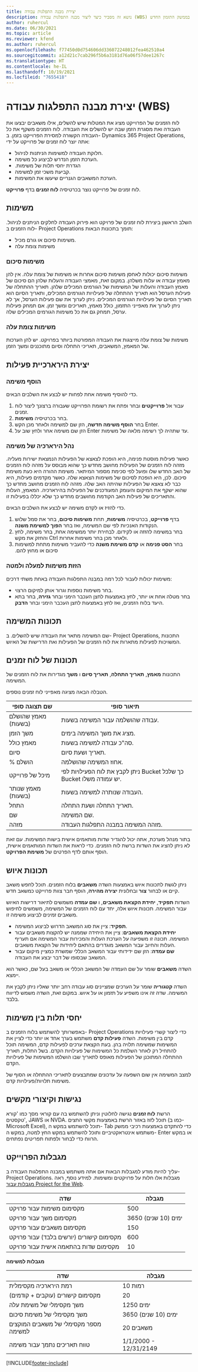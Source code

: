 ```yaml
---
title: יצירת מבנה התפלגות עבודה
description: נושא זה מסביר כיצד ליצור מבנה התפלגות עבודה (WBS) כולל הפקדים הבסיסיים בממשק התזמון החדש.
author: ruhercul
ms.date: 06/30/2021
ms.topic: article
ms.reviewer: kfend
ms.author: ruhercul
ms.openlocfilehash: f77450d0d754606dd336072248012fea462510a4
ms.sourcegitcommit: a12d21c7cab296f5b6a3181d76a06f57dee1267c
ms.translationtype: HT
ms.contentlocale: he-IL
ms.lasthandoff: 10/19/2021
ms.locfileid: "7655418"
---
```

# <a name="create-a-work-breakdown-structure-wbs"></a>יצירת מבנה התפלגות עבודה (WBS)

לוח הזמנים של הפרוייקט מציג את המטלות שיש להשלים, אילו משאבים יבצעו את העבודה ואת מסגרת הזמן שבה יש להשלים את העבודה. לוח הזמנים משקף את כל העבודה הקשורה למסירת הפרוייקט בזמן. ב- Dynamics 365 Project Operations, אתה יוצר לוח זמנים של פרוייקט על ידי:

  - חלוקת העבודה למשימות הניתנות לניהול.
  - הערכת הזמן הנדרש לביצוע כל משימה.
  - הגדרת ‏‫יחסי תלות של משימות.
  - קביעת משכי זמן למשימה.
  - הערכת המשאבים הגנריים שיעשו את המשימות. 

לוח זמנים של פרוייקט נוצר בכרטיסיה **לוח זמנים** בדף **פרוייקט**.

## <a name="tasks"></a>משימות

השלב הראשון ביצירת לוח זמנים של פרויקט הוא פירוק העבודה לחלקים הניתנים לניהול. לוח הזמנים ב- Project Operations תומך בתכונות הבאות:

- משימות סיכום או גורם מכיל.
- משימות צומת עלה

### <a name="summary-tasks"></a>משימות סיכום

משימות סיכום יכולות לאחסן משימות סיכום אחרות או משימות של צומת עלה. אין להן מאמץ עבודה או עלות משלהן. במקום זאת, מאמצי העבודה והעלות שלהן הם סיכום של מאמץ העבודה והעלות של המשימות של הגורמים המכילים שלהן. תאריך ההתחלה של פעילות הערסל הוא תאריך ההתחלה של פעילויות הגורמים המכילים, ותאריך הסיום הוא תאריך הסיום של פעילויות הגורמים המכילים. ניתן לערוך את שם פעילות הערסל, אך לא ניתן לערוך את מאפייני התזמון, כולל מאמץ, תאריכים ומשך זמן. אם תמחק פעילות ערסל, תמחק גם את כל משימות הגורמים המכילים שלה.

### <a name="leaf-node-tasks"></a>משימות צומת עלה

משימות של צומת עלה מייצגות את העבודה המפורטת ביותר בפרויקט. יש להן הערכות של המאמץ, המשאבים, תאריכי התחלה וסיום מתוכננים ומשך הזמן.

## <a name="create-a-task-hierarchy"></a>יצירת הירארכיית פעילות

### <a name="add-a-task"></a>הוסף משימה

כדי להוסיף משימה אחת לפחות יש לבצע את השלבים הבאים.

1. עבור אל **פרוייקטים** ובחר ופתח את רשומת הפרוייקט שעבורה ברצונך ליצור לוח זמנים. 
2. בחר בכרטיסיה **משימות**. 
3. בחר **הוסף משימה חדשה**, הזן שם למשימה ולאחר מכן הקש Enter.
2. הזן שם משימה אחר ולחץ שוב על Enter עד שתהיה לך רשימה מלאה של משימות.

### <a name="manage-hierarchy-of-a-task"></a>נהל הירארכיה של משימה

כאשר פעילות מוסטת פנימה, היא הופכת לצאצא של הפעילות הנמצאת ישירות מעליה. מזהה לוח הזמנים של הפעילות מחושב מחדש כך שהוא מבוסס על מזהה לוח הזמנים של האב החדש שלו ופועל לפי סכימת מספור המיתאר. משימת ההורה היא כעת משימת סיכום. לכן, היא הופכת לסיכום של משימות הצאצא שלה. כאשר מקדמים פעילות, היא כבר לא צאצא של הפעילות שהיתה האב שלה. מזהה לוח הזמנים מחושב מחדש כך שהוא ישקף את המיקום והעומק המעודכנים של הפעילות בהירארכיה. המאמץ, העלות והתאריכים של פעילות האב הקודמת מחושבים מחדש כך שלא יכללו בפעילות זו.

כדי להזיז או לקדם משימה יש לבצע את השלבים הבאים.

1. בדף **פרוייקט**, בכרטיסיה **משימות**, תחת **משימות סיכום**, בחר את סמל שלוש הנקודות האנכיות לפי שם המשימה, ואז בחר **הפוך למשימת משנה**. 
2. בחר במשימה להזזה או לקידום. לבחירת יותר ממשימה אחת, בחר משימה, לחץ והחזק את מקש Ctrl ולאחר מכן בחר משימות אחרות.
2. בחר **‏‫הסט פנימה** או **קדם משימת משנה** כדי להעביר משימות מתחת למשימות סיכום או מחוץ להם.

### <a name="move-tasks-up-and-down"></a>הזזת משימות למעלה ולמטה

משימות יכולות לעבור לכל רמה במבנה התפלגות העבודה באחת משתי דרכים:

- בחר משימות נוספות וגרור אותן למיקום הרצוי.
- בחר מטלה אחת או יותר, לחץ באמצעות לחצן העכבר הימני ובחר **גזירה**, בחר בתא היעד בלוח הזמנים, ואז לחץ באמצעות לחצן העכבר הימני ובחר **הדבק**.

## <a name="task-attributes"></a>תכונות המשימה

שם המשימה מתאר את העבודה שיש להשלים. ב- Project Operations, התכונות המשויכות לפעילות מתארות את לוח הזמנים של הפעילות ואת הדרישות של האיוש.

## <a name="schedule-attributes"></a>תכונות של לוח זמנים

התכונות **מאמץ**, **תאריך התחלה**, **תאריך סיום** ו **משך** מגדירות את לוח הזמנים של המשימה.

הטבלה הבאה מציגה מאפייני לוח זמנים נוספים.

| **שם תצוגה סופי** | **תיאור סופי** |
| --- | --- |
| מאמץ שהושלם (בשעות) | עבודה שהושלמה עבור המשימה בשעות. |
| משך הזמן | מציג את משך המשימה בימים. |
| מאמץ כולל | סה"כ עבודה למשימה בשעות. |
| סיום | תאריך ושעת סיום. |
| % הושלם | אחוז המשימה שהושלמה. |
| מיכל של פרוייקט | ניתן לקבץ את לוח הפעילויות לפי Bucket כך שלכל Bucket יש עמודה משלו. |
| מאמץ שנותר (בשעות) | העבודה שנותרה למשימה בשעות. |
| התחל | תאריך התחלה ושעת התחלה. |
| שם | שם המשימה. |
| מזהה | מזהה המשימה במבנה התפלגות העבודה. |

בתור מנהל מערכת, אתה יכול להגדיר שדות מותאמים אישית בישות המשימות. עם זאת לא ניתן להציג את השדות ברשת לוח הזמנים. כדי לראות את השדות המותאמים אישית, הוסף אותם לדף הפרטים של **משימת הפרויקט**.

## <a name="staffing-attributes"></a>תכונות איוש

ניתן לגשת לתכונות איוש באמצעות השדה **משאבים** בלוח הזמנים. תוכל לחפש משאב קיים או לבחור **צור** ובחלונית **יצירה מהירה**, הוסף חבר צוות פרוייקט כמשאב חדש.

השדות **תפקיד**, **‏‫יחידת הקצאת משאבים‬**, ו **שם עמדה‬** משמשים לתיאור דרישות האיוש עבור המשימה. תכונות איוש אלה, יחד עם לוח הזמנים של המשימה, משמשים לחיפוש משאבים זמינים לביצוע משימה זו.

   - **תפקיד**: ציין את סוג המשאב הדרוש לביצוע המשימה.
   - **יחידת הקצאת משאבים**: ציין את היחידה שממנה יש להקצות משאבים עבור המשימה. תכונה זו משפיעה על הערכת העלות והמכירות עבור המשימה אם תעריף העלות והחיוב עבור המשאב מוגדרים בהתאם ל‏‫יחידות של הקצאת משאבים‬.
   - **שם עמדה**: הזן שם ידידותי עבור המשאב הכללי שמשרת כמציין מיקום עבור המשאב שבסופו של דבר יבצע את העבודה.

השדה **משאבים** שומר על שם העמדה של המשאב הכללי או משאב בעל שם, כאשר הוא יימצא.

השדה **קטגוריה** שומר על הערכים שמציינים סוג עבודה רחב יותר שאליו ניתן לקבץ את המשימה. שדה זה אינו משפיע על תזמון או על איוש. במקום זאת, השדה משמש לדיווח בלבד.

## <a name="task-dependencies"></a>יחסי תלות בין משימות

באפשרותך להשתמש בלוח הזמנים ב- Project Operations כדי ליצור קשרי פעילויות קדם בין משימות. השדה **‏‫‏‏פעילות קדם‬** משתמש בערך אחד או יותר כדי לציין את המשימות שמשימה תלויה בהן. בעת הקצאת ערכים לפעילות קדם, המשימה תוכל להתחיל רק לאחר השלמת כל המשימות של פעילויות הקדם. בשל התלות, תאריך ההתחלה המתוכנן של הפעילות מאופס לתאריך שבו הושלמו המשימות של פעילויות הקדם.

למצב המשימה אין שום השפעה על עדכונים שמתבצעים לתאריכי ההתחלה או הסוף של משימות תלויות/פעילויות קדם.

## <a name="accessibility-and-keyboard-shortcuts"></a>נגישות וקיצורי מקשים

הרשת **לוח זמנים** נגישה לחלוטין וניתן להשתמש בה עם קוראי מסך כמו 'קורא טקסטים', JAWS או NVDA. תוכל לזוז באזור הרשת באמצעות מקשי החצים (כמו ב- Microsoft Excel), תוכל להשתמש במקש ה- Tab כדי להתקדם באמצעות רכיבי ממשק משתמש אינטראקטיביים ותוכל להשתמש במקש החץ למטה, במקש ה- Enter או במקש הרווח כדי לבחור ולפתוח תפריטים נפתחים.

## <a name="project-limitations"></a>מגבלות הפרוייקט 
עליך להיות מודע למגבלות הבאות אם אתה משתמש במבנה התפלגות העבודה ב- Project Operations. מגבלות אלו חלות על פרויקטים ומשימות. למידע נוסף, ראה [מגבלות עבור Project for the Web](/project-for-the-web/project-for-the-web-limits-and-boundaries).

| **שדה**                                          |  **מגבלה**           |
|----------------------------------------------------|----------------------|
| מקסימום משימות עבור פרויקט                  | 500                  |
| מקסימום משך עבור פרויקט               | 3650 ימים (10 שנים) |
| מקסימום משאבים עבור פרויקט              | 150                  |
| מקסימום קישורים (יורשים בלבד) עבור פרויקט | 600                  |
| מקסימום שדות בהתאמה אישית עבור פרויקט          | 10                   |

**מגבלות למשימה**

| **שדה**                               |   **מגבלה**           |
|-----------------------------------------|-----------------------|
| רמת הירארכיה מקסימלית                 | 10 רמות             |
| מקסימום קישורים (עוקבים + קודמים) | 20                    |
| משך מקסימלי של משימת עלה           | 1250 ימים             |
| משך מקסימלי של משימת סיכום      | 3650 ימים (10 שנים)  |
| מספר מקסימלי של משאבים המוקצים למשימה    | 20 משאבים          |
| טווח תאריכים נתמך עבור משימה         | 1/1/2000 - 12/31/2149 |

[!INCLUDE[footer-include](../includes/footer-banner.md)]
